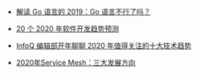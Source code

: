 
* [解读 Go 语言的 2019：Go 语言不行了吗？](https://mp.weixin.qq.com/s/LqOFX3wd9Q3FC7zdHSsLzQ)

* [20 个 2020 年软件开发趋势预测](https://mp.weixin.qq.com/s/_qOggQqCG4xxovh7dj5qpw)

* [InfoQ 编辑部开年聊聊 2020 年值得关注的十大技术趋势](https://mp.weixin.qq.com/s/ksetUeeH33gRgmrxJV_DhQ)

* [2020年Service Mesh：三大发展方向](https://mp.weixin.qq.com/s/MCtAqDf69kt6eV6jiAS-Og)